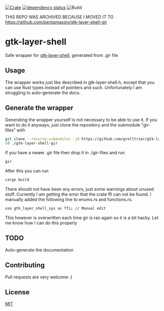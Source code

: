 [![Crate](https://img.shields.io/crates/v/gtk-layer-shell.svg)](https://crates.io/crates/gtk-layer-shell)
[![dependency status](https://deps.rs/repo/github/grelltrier/gtk-layer-shell-gir/status.svg)](https://deps.rs/repo/github/grelltrier/gtk-layer-shell-gir)
![Build](https://github.com/grelltrier/gtk-layer-shell-gir/workflows/Build/badge.svg)

THIS REPO WAS ARCHIVED BECAUSE I MOVED IT TO https://github.com/pentamassiv/gtk-layer-shell-gir


# gtk-layer-shell
Safe wrapper for [gtk-layer-shell](https://github.com/wmww/gtk-layer-shell), generated from .gir file

## Usage
The wrapper works just like described in gtk-layer-shell.h, except that you can use Rust types instead of pointers and such. Unfortunately I am struggling to auto-generate the docs.

## Generate the wrapper
Generating the wrapper yourself is not necessary to be able to use it. If you want to do it anyways, just clone the repository and the submodule "gir-files" with
```bash
git clone --recurse-submodules -j8 https://github.com/grelltrier/gtk-layer-shell-gir.git
cd ./gtk-layer-shell-gir
```
If you have a newer .gir file then drop it in ./gir-files and run
```bash
gir
```
After this you can run
```bash
cargo build
```
There should not have been any errors, just some warnings about unused stuff. Currently I am getting the error that the crate ffi can not be found. I manually added the following line to enums.rs and functions.rs.
```bash
use gtk_layer_shell_sys as ffi; // Manual edit
```
This however is overwritten each time gir is ran again so it is a bit hacky. Let me know how I can do this properly

## TODO
Auto-generate the documentation

## Contributing
Pull requests are very welcome :)

## License
[MIT](https://choosealicense.com/licenses/mit/)
